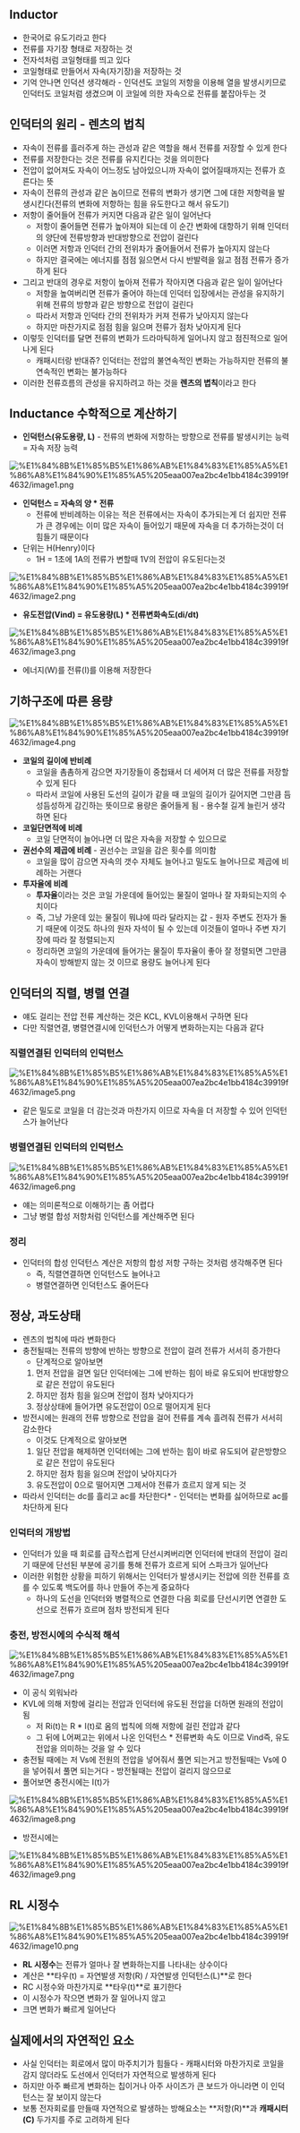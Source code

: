 ## Inductor

- 한국어로 유도기라고 한다
- 전류를 자기장 형태로 저장하는 것
- 전자석처럼 코일형태를 띄고 있다
- 코일형태로 만들어서 자속(자기장)을 저장하는 것
- 기억 안나면 인덕션 생각해라 - 인덕션도 코일의 저항을 이용해 열을 발생시키므로 인덕터도 코일처럼 생겼으며 이 코일에 의한 자속으로 전류를 붙잡아두는 것

## 인덕터의 원리 - 렌츠의 법칙

- 자속이 전류를 흘러주게 하는 관성과 같은 역할을 해서 전류를 저장할 수 있게 한다
- 전류를 저장한다는 것은 전류를 유지킨다는 것을 의미한다
- 전압이 없어져도 자속이 어느정도 남아있으니까 자속이 없어질때까지는 전류가 흐른다는 뜻
- 자속이 전류의 관성과 같은 놈이므로 전류의 변화가 생기면 그에 대한 저항력을 발생시킨다(전류의 변화에 저항하는 힘을 유도한다고 해서 유도기)
- 저항이 줄어들어 전류가 커지면 다음과 같은 일이 일어난다
	- 저항이 줄어들면 전류가 높아져야 되는데 이 순간 변화에 대항하기 위해 인덕터의 양단에 전류방향과 반대방향으로 전압이 걸린다
	- 이러면 저항과 인덕터 간의 전위차가 줄어들어서 전류가 높아지지 않는다
	- 하지만 결국에는 에너지를 점점 잃으면서 다시 반발력을 잃고 점점 전류가 증가하게 된다
- 그리고 반대의 경우로 저항이 높아져 전류가 작아지면 다음과 같은 일이 일어난다
	- 저항을 높여버리면 전류가 줄어야 하는데 인덕터 입장에서는 관성을 유지하기 위해 전류의 방향과 같은 방향으로 전압이 걸린다
	- 따라서 저항과 인덕타 간의 전위차가 커져 전류가 낮아지지 않는다
	- 하지만 마찬가지로 점점 힘을 잃으며 전류가 점차 낮아지게 된다
- 이렇듯 인덕터를 달면 전류의 변화가 드라마틱하게 일어나지 않고 점진적으로 일어나게 된다
	- 캐패시터랑 반대쥬? 인덕터는 전압의 불연속적인 변화는 가능하지만 전류의 불연속적인 변화는 불가능하다
- 이러한 전류흐름의 관성을 유지하려고 하는 것을 **렌츠의 볍칙**이라고 한다

## Inductance 수학적으로 계산하기

- **인덕턴스(유도용량, L)** - 전류의 변화에 저항하는 방향으로 전류를 발생시키는 능력 = 자속 저장 능력

![%E1%84%8B%E1%85%B5%E1%86%AB%E1%84%83%E1%85%A5%E1%86%A8%E1%84%90%E1%85%A5%205eaa007ea2bc4e1bb4184c39919f4632/image1.png](microelectronics.spring.2021.cse.cnu.ac.kr/images/06_5eaa007ea2bc4e1bb4184c39919f4632/image1.png)

- **인덕턴스 = 자속의 양 * 전류**
	- 전류에 반비례하는 이유는 적은 전류에서는 자속이 추가되는게 더 쉽지만 전류가 큰 경우에는 이미 많은 자속이 들어있기 때문에 자속을 더 추가하는것이 더 힘들기 때문이다
- 단위는 H(Henry)이다
	- 1H = 1초에 1A의 전류가 변할때 1V의 전압이 유도된다는것

![%E1%84%8B%E1%85%B5%E1%86%AB%E1%84%83%E1%85%A5%E1%86%A8%E1%84%90%E1%85%A5%205eaa007ea2bc4e1bb4184c39919f4632/image2.png](microelectronics.spring.2021.cse.cnu.ac.kr/images/06_5eaa007ea2bc4e1bb4184c39919f4632/image2.png)

- **유도전압(Vind) = 유도용량(L) * 전류변화속도(di/dt)**

![%E1%84%8B%E1%85%B5%E1%86%AB%E1%84%83%E1%85%A5%E1%86%A8%E1%84%90%E1%85%A5%205eaa007ea2bc4e1bb4184c39919f4632/image3.png](microelectronics.spring.2021.cse.cnu.ac.kr/images/06_5eaa007ea2bc4e1bb4184c39919f4632/image3.png)

- 에너지(W)를 전류(I)를 이용해 저장한다

## 기하구조에 따른 용량

![%E1%84%8B%E1%85%B5%E1%86%AB%E1%84%83%E1%85%A5%E1%86%A8%E1%84%90%E1%85%A5%205eaa007ea2bc4e1bb4184c39919f4632/image4.png](microelectronics.spring.2021.cse.cnu.ac.kr/images/06_5eaa007ea2bc4e1bb4184c39919f4632/image4.png)

- **코일의 길이에 반비례**
	- 코일을 촘촘하게 감으면 자기장들이 중첩돼서 더 세어져 더 많은 전류를 저장할 수 있게 된다
	- 따라서 코일에 사용된 도선의 길이가 같을 때 코일의 길이가 길어지면 그만큼 듬성듬성하게 감긴하는 뜻이므로 용량은 줄어들게 됨 - 용수철 길게 늘린거 생각하면 된다
- **코일단면적에 비례**
	- 코일 단면적이 늘어나면 더 많은 자속을 저장할 수 있으므로
- **권선수의 제곱에 비례** - 권선수는 코일을 감은 횟수를 의미함
	- 코일을 많이 감으면 자속의 갯수 자체도 늘어나고 밀도도 늘어나므로 제곱에 비례하는 거랜다
- **투자율에 비례**
	- **투자율**이라는 것은 코일 가운데에 들어있는 물질이 얼마나 잘 자화되는지의 수치이다
	- 즉, 그냥 가운데 있는 물질이 뭐냐에 따라 달라지는 값 - 원자 주변도 전자가 돌기 때문에 이것도 하나의 원자 자석이 될 수 있는데 이것들이 얼마나 주변 자기장에 따라 잘 정렬되는지
	- 정리하면 코일의 가운데에 들어가는 물질이 투자율이 좋아 잘 정렬되면 그만큼 자속이 방해받지 않는 것 이므로 용량도 늘어나게 된다

## 인덕터의 직렬, 병렬 연결

- 얘도 걸리는 전압 전류 계산하는 것은 KCL, KVL이용해서 구하면 된다
- 다만 직렬연결, 병렬연결시에 인덕턴스가 어떻게 변화하는지는 다음과 같다

### 직렬연결된 인덕터의 인덕턴스

![%E1%84%8B%E1%85%B5%E1%86%AB%E1%84%83%E1%85%A5%E1%86%A8%E1%84%90%E1%85%A5%205eaa007ea2bc4e1bb4184c39919f4632/image5.png](microelectronics.spring.2021.cse.cnu.ac.kr/images/06_5eaa007ea2bc4e1bb4184c39919f4632/image5.png)

- 같은 밀도로 코일을 더 감는것과 마찬가지 이므로 자속을 더 저장할 수 있어 인덕턴스가 늘어난다

### 병렬연결된 인덕터의 인덕턴스

![%E1%84%8B%E1%85%B5%E1%86%AB%E1%84%83%E1%85%A5%E1%86%A8%E1%84%90%E1%85%A5%205eaa007ea2bc4e1bb4184c39919f4632/image6.png](microelectronics.spring.2021.cse.cnu.ac.kr/images/06_5eaa007ea2bc4e1bb4184c39919f4632/image6.png)

- 얘는 의미론적으로 이해하기는 좀 어렵다
- 그냥 병렬 합성 저항처럼 인덕턴스를 계산해주면 된다

### 정리

- 인덕터의 합성 인덕턴스 계산은 저항의 합성 저항 구하는 것처럼 생각해주면 된다
	- 즉, 직렬연결하면 인덕턴스도 늘어나고
	- 병렬연결하면 인덕턴스도 줄어든다

## 정상, 과도상태

- 렌츠의 법칙에 따라 변화한다
- 충전될때는 전류의 방향에 반하는 방향으로 전압이 걸려 전류가 서서히 증가한다
	- 단계적으로 알아보면
	1. 먼저 전압을 걸면 일단 인덕터에는 그에 반하는 힘이 바로 유도되어 반대방향으로 같은 전압이 유도된다
	2. 하지만 점차 힘을 잃으며 전압이 점차 낮아지다가
	3. 정상상태에 들어가면 유도전압이 0으로 떨어지게 된다
- 방전시에는 원래의 전류 방향으로 전압을 걸어 전류를 계속 흘려줘 전류가 서서히 감소한다
	- 이것도 단계적으로 알아보면
	1. 일단 전압을 해제하면 인덕터에는 그에 반하는 힘이 바로 유도되어 같은방향으로 같은 전압이 유도된다
	2. 하지만 점차 힘을 잃으며 전압이 낮아지다가
	3. 유도전압이 0으로 떨어지면 그제서야 전류가 흐르지 않게 되는 것
- 따라서 인덕터는 dc를 흘리고 ac를 차단한다* - 인덕터는 변화를 싫어하므로 ac를 차단하게 된다

### 인덕터의 개방법

- 인덕터가 있을 때 회로를 급작스럽게 단선시켜버리면 인덕터에 반대의 전압이 걸리기 때문에 단선된 부분에 공기를 통해 전류가 흐르게 되어 스파크가 일어난다
- 이러한 위험한 상황을 피하기 위해서는 인덕터가 발생시키는 전압에 의한 전류를 흐를 수 있도록 백도어를 하나 만들어 주는게 중요하다
	- 하나의 도선을 인덕터와 병렬적으로 연결한 다음 회로를 단선시키면 연결한 도선으로 전류가 흐르며 점차 방전되게 된다

### 충전, 방전시에의 수식적 해석

![%E1%84%8B%E1%85%B5%E1%86%AB%E1%84%83%E1%85%A5%E1%86%A8%E1%84%90%E1%85%A5%205eaa007ea2bc4e1bb4184c39919f4632/image7.png](microelectronics.spring.2021.cse.cnu.ac.kr/images/06_5eaa007ea2bc4e1bb4184c39919f4632/image7.png)

- 이 공식 외워놔라
- KVL에 의해 저항에 걸리는 전압과 인덕터에 유도된 전압을 더하면 원래의 전압이 됨
	- 저 Ri(t)는 R * I(t)로 옴의 법칙에 의해 저항에 걸린 전압과 같다
	- 그 뒤에 L어쩌고는 위에서 나온 인덕턴스 * 전류변화 속도 이므로 Vind즉, 유도전압을 의미하는 것을 알 수 있다
- 충전될 때에는 저 Vs에 전원의 전압을 넣어줘서 풀면 되는거고 방전될때는 Vs에 0을 넣어줘서 풀면 되는거다 - 방전될때는 전압이 걸리지 않으므로
- 풀어보면 충전시에는 I(t)가

![%E1%84%8B%E1%85%B5%E1%86%AB%E1%84%83%E1%85%A5%E1%86%A8%E1%84%90%E1%85%A5%205eaa007ea2bc4e1bb4184c39919f4632/image8.png](microelectronics.spring.2021.cse.cnu.ac.kr/images/06_5eaa007ea2bc4e1bb4184c39919f4632/image8.png)

- 방전시에는

![%E1%84%8B%E1%85%B5%E1%86%AB%E1%84%83%E1%85%A5%E1%86%A8%E1%84%90%E1%85%A5%205eaa007ea2bc4e1bb4184c39919f4632/image9.png](microelectronics.spring.2021.cse.cnu.ac.kr/images/06_5eaa007ea2bc4e1bb4184c39919f4632/image9.png)

## RL 시정수

![%E1%84%8B%E1%85%B5%E1%86%AB%E1%84%83%E1%85%A5%E1%86%A8%E1%84%90%E1%85%A5%205eaa007ea2bc4e1bb4184c39919f4632/image10.png](microelectronics.spring.2021.cse.cnu.ac.kr/images/06_5eaa007ea2bc4e1bb4184c39919f4632/image10.png)

- **RL 시정수**는 전류가 얼마나 잘 변화하는지를 나타내는 상수이다
- 계산은 **타우(t) = 자연발생 저항(R) / 자연발생 인덕턴스(L)**로 한다
- RC 시정수와 마찬가지로 **타우(t)**로 표기한다
- 이 시정수가 작으면 변화가 잘 일어나지 않고
- 크면 변화가 빠르게 일어난다

## 실제에서의 자연적인 요소

- 사실 인덕터는 회로에서 많이 마주치기가 힘들다 - 캐패시터와 마찬가지로 코일을 감지 않더라도 도선에서 인덕터가 자연적으로 발생하게 된다
- 하지만 아주 빠르게 변화하는 칩이거나 아주 사이즈가 큰 보드가 아니라면 이 인덕턴스는 잘 보이지 않는다
- 보통 전자회로를 만들때 자연적으로 발생하는 방해요소는 **저항(R)**과 **캐패시터(C)** 두가지를 주로 고려하게 된다